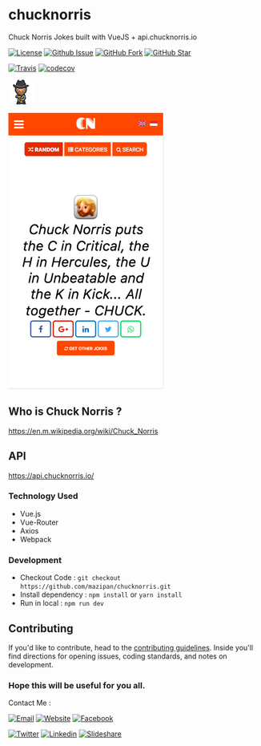 # chucknorris
Chuck Norris Jokes built with VueJS + api.chucknorris.io

[![License](https://img.shields.io/github/license/mazipan/chucknorris.svg?maxAge=3600)](https://github.com/mazipan/chucknorris) 
[![Github Issue](https://img.shields.io/github/issues/mazipan/chucknorris.svg?maxAge=3600)](https://github.com/mazipan/chucknorris/issues) 
[![GitHub Fork](https://img.shields.io/github/forks/mazipan/chucknorris.svg?maxAge=3600)](https://github.com/mazipan/chucknorris/network) 
[![GitHub Star](https://img.shields.io/github/stars/mazipan/chucknorris.svg?maxAge=3600)](https://github.com/mazipan/chucknorris/stargazers) 

[![Travis](https://img.shields.io/travis/mazipan/chucknorris.svg)](https://travis-ci.org/mazipan/chucknorris)
[![codecov](https://codecov.io/gh/mazipan/chucknorris/branch/master/graph/badge.svg)](https://codecov.io/gh/mazipan/chucknorris)

[![ChuckNorris](https://github.com/mazipan/chucknorris/blob/master/images/chucknorris-gif.gif?raw=true)](https://mazipan.github.io/chucknorris/)

[![ChuckNorris](https://github.com/mazipan/chucknorris/blob/master/screenshoot.png?raw=true)](https://mazipan.github.io/chucknorris/)

## Who is Chuck Norris ?
https://en.m.wikipedia.org/wiki/Chuck_Norris

## API
https://api.chucknorris.io/

### Technology Used
+ Vue.js
+ Vue-Router
+ Axios
+ Webpack

### Development
+ Checkout Code : `git checkout https://github.com/mazipan/chucknorris.git`
+ Install dependency : `npm install` or `yarn install`
+ Run in local : `npm run dev`

## Contributing

If you'd like to contribute, head to the [contributing guidelines](/CONTRIBUTING.md). Inside you'll find directions for opening issues, coding standards, and notes on development.

### Hope this will be useful for you all.

Contact Me :

[![Email](https://img.shields.io/badge/mazipanneh-Email-yellow.svg?maxAge=3600)](mailto:mazipanneh@gmail.com) 
[![Website](https://img.shields.io/badge/mazipanneh-Blog-brightgreen.svg?maxAge=3600)](https://mazipanneh.com/blog/)
[![Facebook](https://img.shields.io/badge/mazipanneh-Facebook-blue.svg?maxAge=3600)](https://facebook.com/mazipanneh) 

[![Twitter](https://img.shields.io/badge/Maz_Ipan-Twitter-55acee.svg?maxAge=3600)](https://twitter.com/Maz_Ipan) 
[![Linkedin](https://img.shields.io/badge/irfanmaulanamazipan-Linkedin-0077b5.svg?maxAge=3600)](https://id.linkedin.com/in/irfanmaulanamazipan) 
[![Slideshare](https://img.shields.io/badge/IrfanMaulana21-Slideshare-0077b5.svg?maxAge=3600)](https://www.slideshare.net/IrfanMaulana21) 
